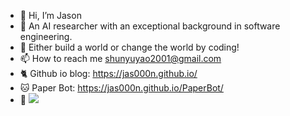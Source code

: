 - 👋 Hi, I’m Jason
- 💪 An AI researcher with an exceptional background in software engineering.
- 🌱 Either build a world or change the world by coding!
- 📫 How to reach me shunyuyao2001@gmail.com
- 🐈 Github io blog: https://jas000n.github.io/
- 🐱 Paper Bot: https://jas000n.github.io/PaperBot/
- 👀 ![](https://komarev.com/ghpvc/?username=Jas000n&style=for-the-badge)
<!---
Jas000n/Jas000n is a ✨ special ✨ repository because its `README.md` (this file) appears on your GitHub profile.
You can click the Preview link to take a look at your changes.
--->
